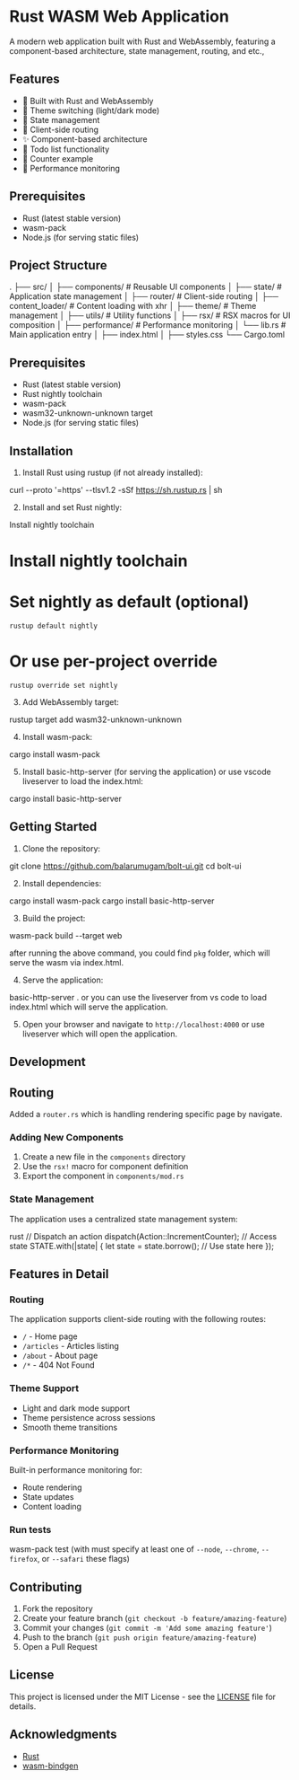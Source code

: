 # Rust WASM Web Application

A modern web application built with Rust and WebAssembly, featuring a component-based architecture, state management, routing, and etc.,

## Features

- 🦀 Built with Rust and WebAssembly
- 🎨 Theme switching (light/dark mode)
- 🔄 State management
- 📱 Client-side routing
- ✨ Component-based architecture
- 📝 Todo list functionality
- 🔢 Counter example
- 🎯 Performance monitoring

## Prerequisites

- Rust (latest stable version)
- wasm-pack
- Node.js (for serving static files)

## Project Structure 

.
├── src/
│ ├── components/ # Reusable UI components
│ ├── state/ # Application state management
│ ├── router/ # Client-side routing
│ ├── content_loader/ # Content loading with xhr
│ ├── theme/ # Theme management
│ ├── utils/ # Utility functions
│ ├── rsx/ # RSX macros for UI composition
│ ├── performance/ # Performance monitoring
│ └── lib.rs # Main application entry
│ ├── index.html
│ ├── styles.css
└── Cargo.toml

## Prerequisites

- Rust (latest stable version)
- Rust nightly toolchain
- wasm-pack
- wasm32-unknown-unknown target
- Node.js (for serving static files)

## Installation

1. Install Rust using rustup (if not already installed):


curl --proto '=https' --tlsv1.2 -sSf https://sh.rustup.rs | sh


2. Install and set Rust nightly:

Install nightly toolchain


# Install nightly toolchain

  # Set nightly as default (optional)
    rustup default nightly
  # Or use per-project override
    rustup override set nightly

3. Add WebAssembly target:

rustup target add wasm32-unknown-unknown

4. Install wasm-pack:

cargo install wasm-pack

5. Install basic-http-server (for serving the application) or use vscode liveserver to load the index.html:

cargo install basic-http-server


## Getting Started

1. Clone the repository:

  git clone https://github.com/balarumugam/bolt-ui.git
  cd bolt-ui


2. Install dependencies:

  cargo install wasm-pack
  cargo install basic-http-server


3. Build the project:

  wasm-pack build --target web

  after running the above command, you could find `pkg` folder, which will serve the wasm via index.html.

4. Serve the application:

basic-http-server . or you can use the liveserver from vs code to load index.html which will serve the application.


5. Open your browser and navigate to `http://localhost:4000` or use liveserver which will open the application.

## Development

## Routing

Added a `router.rs` which is handling rendering specific page by navigate.

### Adding New Components

1. Create a new file in the `components` directory
2. Use the `rsx!` macro for component definition
3. Export the component in `components/mod.rs`

### State Management

The application uses a centralized state management system:

rust
// Dispatch an action
dispatch(Action::IncrementCounter);
// Access state
STATE.with(|state| {
let state = state.borrow();
// Use state here
});



## Features in Detail

### Routing
The application supports client-side routing with the following routes:
- `/` - Home page
- `/articles` - Articles listing
- `/about` - About page
- `/*` - 404 Not Found

### Theme Support
- Light and dark mode support
- Theme persistence across sessions
- Smooth theme transitions

### Performance Monitoring
Built-in performance monitoring for:
- Route rendering
- State updates
- Content loading

### Run tests

wasm-pack test (with must specify at least one of `--node`, `--chrome`, `--firefox`, or `--safari` these flags)

## Contributing

1. Fork the repository
2. Create your feature branch (`git checkout -b feature/amazing-feature`)
3. Commit your changes (`git commit -m 'Add some amazing feature'`)
4. Push to the branch (`git push origin feature/amazing-feature`)
5. Open a Pull Request

## License

This project is licensed under the MIT License - see the [LICENSE](LICENSE) file for details.

## Acknowledgments

- [Rust](https://www.rust-lang.org/)
- [wasm-bindgen](https://github.com/rustwasm/wasm-bindgen)

